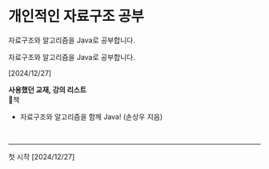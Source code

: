 <h1>개인적인 자료구조 공부</h1>
자료구조와 알고리즘을 Java로 공부합니다.



자료구조와 알고리즘을 Java로 공부합니다.

[2024/12/27]

<strong>사용했던 교재, 강의 리스트</strong>
<br>📖책
<ul>
  <li>자료구조와 알고리즘을 함께 Java! (손상우 지음)</li>
</ul>



<br>
<hr>
첫 시작 [2024/12/27]
